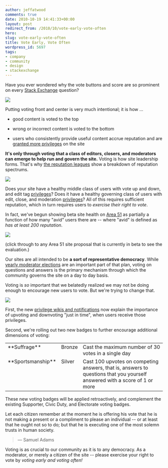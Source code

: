 ```yaml
---
author: jeffatwood
comments: true
date: 2010-10-19 14:41:33+00:00
layout: post
redirect_from: /2010/10/vote-early-vote-often
hero: 
slug: vote-early-vote-often
title: Vote Early, Vote Often
wordpress_id: 5697
tags:
- company
- community
- design
- stackexchange
---
```


Have you ever wondered why the vote buttons and score are so prominent on every [Stack Exchange](http://stackexchange.com/sites) question?

![](/images/wordpress/voting-controls.png)

Putting voting front and center is very much intentional; it is how ...





  * good content is voted to the top

  * wrong or incorrect content is voted to the bottom

  * users who consistently provide useful content accrue reputation and are [granted more privileges](http://blog.stackoverflow.com/2010/10/membership-has-its-privileges/) on the site


**It's only through voting that a class of editors, closers, and moderators can emerge to help run and govern the site.** Voting is how site leadership forms. That's why [the reputation leagues](http://blog.stackoverflow.com/2010/09/customizing-stackexchange-com/) show a breakdown of reputation spectrums. 

[![](https://i.stack.imgur.com/Q6YEu.png)](http://blog.stackoverflow.com/2010/09/customizing-stackexchange-com/)

Does your site have a healthy middle class of users with vote up and down, and edit tag [privileges](http://blog.stackoverflow.com/2010/10/membership-has-its-privileges/)? Does it have a healthy governing class of users with edit, close, and moderation [privileges](http://blog.stackoverflow.com/2010/10/membership-has-its-privileges/)? All of this requires sufficient reputation, which in turn requires users to _exercise their right to vote_.

In fact, we've begun showing beta site health on [Area 51](http://area51.stackexchange.com) as partially a function of how many "avid" users there are -- where "avid" is defined as _has at least 200 reputation_.

[![](https://i.stack.imgur.com/5Twoc.png)](http://area51.stackexchange.com)

(click through to any Area 51 site proposal that is currently in beta to see the evaluation.)

Our sites are all intended to be **a sort of representative democracy**. While [yearly moderator elections](http://blog.stackoverflow.com/2010/02/stack-overflow-2010-moderator-election-results/) are an important part of that plan, voting on questions and answers is the primary mechanism through which the community governs the site on a day to day basis.

Voting is _so_ important that we belatedly realized we may not be doing enough to encourage new users to vote. But we're trying to change that.

![](/images/wordpress/vote-here.jpg)

First, the new [privilege wikis and notifications](http://blog.stackoverflow.com/2010/10/membership-has-its-privileges/) now explain the importance of upvoting and downvoting "just in time", when users receive those privileges.

Second, we're rolling out two new badges to further encourage additional dimensions of voting:

<table cellpadding="4" cellspacing="4" >

<tr >

<td valign="top" >
**Suffrage**

</td>

<td valign="top" >
Bronze

</td>

<td valign="top" >
Cast the maximum number of 30 votes in a single day

</td>
</tr>

<tr >

<td valign="top" >
**Sportsmanship**

</td>

<td valign="top" >
Silver

</td>

<td valign="top" >
Cast 100 upvotes on competing answers, that is, answers to questions that you yourself answered with a score of 1 or more

</td>
</tr>

</table>

These new voting badges will be applied retroactively, and complement the existing Supporter, Civic Duty, and Electorate voting badges.



>
Let each citizen remember at the moment he is offering his vote that he is not making a present or a compliment to please an individual -- or at least that he ought not so to do; but that he is executing one of the most solemn trusts in human society.

>
> &mdash; Samuel Adams
>
>




Voting is as crucial to our community as it is to any democracy. As a moderator, or merely a citizen of the site -- please exercise your right to vote by _voting early and voting often!_
